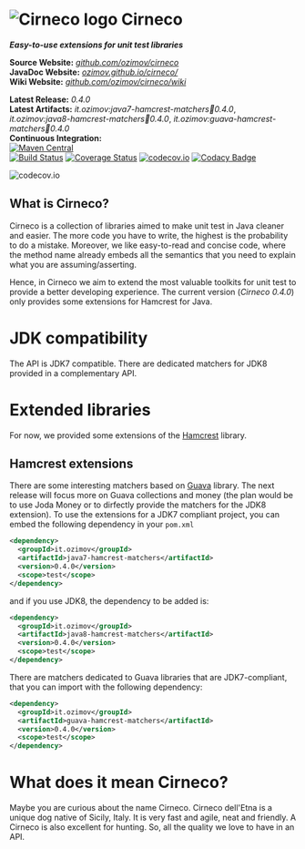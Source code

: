 # ![Cirneco logo](https://raw.github.com/ozimov/cirneco/master/Cirneco.png) Cirneco

***Easy-to-use extensions for unit test libraries***

**Source Website:** *[github.com/ozimov/cirneco](http://github.com/ozimov/cirneco/)*<br />
**JavaDoc Website:** *[ozimov.github.io/cirneco/](http://ozimov.github.io/cirneco/)*<br />
**Wiki Website:** *[github.com/ozimov/cirneco/wiki](http://github.com/ozimov/cirneco/wiki)*<br />

**Latest Release:** *0.4.0*<br />
**Latest Artifacts:** *it.ozimov:java7-hamcrest-matchers:jar:0.4.0*,
  *it.ozimov:java8-hamcrest-matchers:jar:0.4.0*,
  *it.ozimov:guava-hamcrest-matchers:jar:0.4.0* <br />
**Continuous Integration:**<br />
[![Maven Central](https://maven-badges.herokuapp.com/maven-central/it.ozimov/cirneco-parent/badge.svg)](https://maven-badges.herokuapp.com/maven-central/it.ozimov/cirneco-parent)
<br />
[![Build Status](https://travis-ci.org/ozimov/cirneco.svg?branch=master)](https://travis-ci.org/ozimov/cirneco) [![Coverage Status](https://coveralls.io/repos/ozimov/cirneco/badge.svg?branch=master&service=github)](https://coveralls.io/github/ozimov/cirneco?branch=master)
[![codecov.io](https://codecov.io/github/ozimov/cirneco/coverage.svg?branch=master)](https://codecov.io/github/ozimov/cirneco?branch=master)
[![Codacy Badge](https://api.codacy.com/project/badge/grade/7a4364b93df6473fb18a597e900edceb)](https://www.codacy.com/app/roberto-trunfio/cirneco)

![codecov.io](https://codecov.io/github/ozimov/cirneco/branch.svg?branch=master)

## What is Cirneco?

Cirneco is a collection of libraries aimed to make unit test in Java cleaner and easier.
The more code you have to write, the highest is the probability to do a mistake. Moreover,
we like easy-to-read and concise code, where the method name already embeds all the semantics that you
need to explain what you are assuming/asserting.

Hence, in Cirneco we aim to extend the most valuable toolkits for  unit test to provide a better developing experience.
The current version (*Cirneco 0.4.0*) only provides some extensions for Hamcrest for Java.

# JDK compatibility
The API is JDK7 compatible.
There are dedicated matchers for JDK8 provided in a complementary API.


# Extended libraries
For now, we provided some extensions of the [Hamcrest](https://github.com/hamcrest/JavaHamcrest) library.

## Hamcrest extensions
There are some interesting matchers based on [Guava](https://github.com/google/guava) library. The next release will focus more on Guava collections and money (the plan would be to use Joda Money or to dirfectly provide the matchers for the JDK8 extension).
To use the extensions for a JDK7 compliant project, you can embed the following dependency in your `pom.xml`
```xml
<dependency>
  <groupId>it.ozimov</groupId>
  <artifactId>java7-hamcrest-matchers</artifactId>
  <version>0.4.0</version>
  <scope>test</scope>
</dependency>
```
and if you use JDK8, the dependency to be added is:

```xml
<dependency>
  <groupId>it.ozimov</groupId>
  <artifactId>java8-hamcrest-matchers</artifactId>
  <version>0.4.0</version>
  <scope>test</scope>
</dependency>
```

There are matchers dedicated to Guava libraries that are JDK7-compliant, that you can import with the following dependency:

```xml
<dependency>
  <groupId>it.ozimov</groupId>
  <artifactId>guava-hamcrest-matchers</artifactId>
  <version>0.4.0</version>
  <scope>test</scope>
</dependency>
```



# What does it mean Cirneco?
Maybe you are curious about the name Cirneco. Cirneco dell'Etna is a unique dog native of Sicily, Italy.
It is very fast and agile, neat and friendly. A Cirneco is also excellent for hunting. So, all the quality
we love to have in an API.
